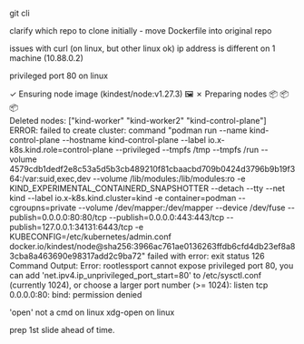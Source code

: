 
git cli

clarify which repo to clone initially - move Dockerfile into original repo

issues with curl (on linux, but other linux ok)
ip address is different on 1 machine (10.88.0.2)

privileged port 80 on linux

 ✓ Ensuring node image (kindest/node:v1.27.3) 🖼
 ✗ Preparing nodes 📦 📦 📦  
Deleted nodes: ["kind-worker" "kind-worker2" "kind-control-plane"]
ERROR: failed to create cluster: command "podman run --name kind-control-plane --hostname kind-control-plane --label io.x-k8s.kind.role=control-plane --privileged --tmpfs /tmp --tmpfs /run --volume 4579cdb1dedf2e8c53a5d5b3cb489210f81cbaacbd709b0424d3796b9b19f364:/var:suid,exec,dev --volume /lib/modules:/lib/modules:ro -e KIND_EXPERIMENTAL_CONTAINERD_SNAPSHOTTER --detach --tty --net kind --label io.x-k8s.kind.cluster=kind -e container=podman --cgroupns=private --volume /dev/mapper:/dev/mapper --device /dev/fuse --publish=0.0.0.0:80:80/tcp --publish=0.0.0.0:443:443/tcp --publish=127.0.0.1:34131:6443/tcp -e KUBECONFIG=/etc/kubernetes/admin.conf docker.io/kindest/node@sha256:3966ac761ae0136263ffdb6cfd4db23ef8a83cba8a463690e98317add2c9ba72" failed with error: exit status 126
Command Output: Error: rootlessport cannot expose privileged port 80, you can add 'net.ipv4.ip_unprivileged_port_start=80' to /etc/sysctl.conf (currently 1024), or choose a larger port number (>= 1024): listen tcp 0.0.0.0:80: bind: permission denied

'open' not a cmd on linux
xdg-open on linux

prep 1st slide ahead of time.
